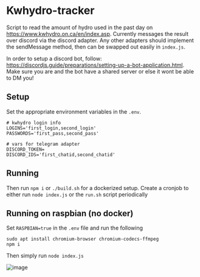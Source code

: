# Kwhydro-tracker

Script to read the amount of hydro used in the past day on https://www.kwhydro.on.ca/en/index.asp. Currently messages the result over discord via the discord adapter. Any other adapters should implement the sendMessage method, then can be swapped out easily in `index.js`.

In order to setup a discord bot, follow: https://discordjs.guide/preparations/setting-up-a-bot-application.html. Make sure you are and the bot have a shared server or else it wont be able to DM you!

## Setup

Set the appropriate environment variables in the `.env`.

```
# kwhydro login info
LOGINS='first_login,second_login'
PASSWORDS='first_pass,second_pass'

# vars for telegram adapter
DISCORD_TOKEN=
DISCORD_IDS='first_chatid,second_chatid'

```

## Running

Then run `npm i` or `./build.sh` for a dockerized setup. Create a cronjob to either run `node index.js` or the `run.sh` script periodically

## Running on raspbian (no docker)

Set `RASPBIAN=true` in the `.env` file and run the following

```
sudo apt install chromium-browser chromium-codecs-ffmpeg
npm i
```

Then simply run `node index.js`

![image](https://user-images.githubusercontent.com/5509365/114328354-53a17300-9b0a-11eb-807a-a9c72a621757.png)
